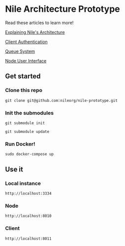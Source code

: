 # Nile Architecture Prototype

Read these articles to learn more!

[Explaining Nile's Architecture](https://medium.com/@marco.castignoli/nile-demo-1febd9392a6e)

[Client Authentication](https://medium.com/@marco.castignoli/nile-demo-1-1-0-697108b80fe8)

[Queue System](https://medium.com/@marco.castignoli/nile-demo-1-2-0-7feae6076034)

[Node User Interface](https://medium.com/@marco.castignoli/nile-demo-1-3-0-e0b0911cada9)

## Get started

### Clone this repo
```
git clone git@github.com:nileorg/nile-prototype.git
```

### Init the submodules
```
git submodule init
```
```
git submodule update
```

### Run Docker!
```
sudo docker-compose up
```

## Use it

### Local instance
```
http://localhost:3334
```

### Node
```
http://localhost:8010
```

### Client
```
http://localhost:8011
```